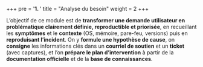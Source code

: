 +++
pre = '<b>1. </b>'
title = "Analyse du besoin"
weight = 2
+++
<!-- 1 - Technique exploratoire avec la personne utilisatrice
●	Description du problème, du message d’erreur, captures d’écran
●	Questions pertinentes sur l’environnement de l’utilisateur pour préciser la problématique (système d’exploitation, état de mémoire, paramètre de pare-feu, validation des versions des logiciels, etc.)
●	Formulation d’un courriel de soutien
2 - Reproduction du problème et identification de la cause
●	Consultation appropriée de la base de connaissances
●	Fouille de la documentation officielle du logiciel impliqué, de la section “troubleshooting” ou “dépannage/ résolution des problèmes”, FAQ, etc.
●	Développer une théorie de la cause probable ou transmission de l’information à la personne ou au service concerné
●	Techniques de résolution (c.-à-d.: élimination méthodique des sources d’erreurs possibles)
●	Détermination judicieuse du niveau de priorité -->

L’objectif de ce module est de **transformer une demande utilisateur en problématique clairement définie, reproductible et priorisée**, en recueillant les **symptômes** et le **contexte** (OS, mémoire, pare-feu, versions) puis en **reproduisant l’incident**. On y **formule une hypothèse de cause**, on **consigne** les informations clés dans un **courriel de soutien** et un **ticket** (avec captures), et l’on **prépare le plan d’intervention** à partir de la **documentation officielle** et de la **base de connaissances**.


<!-- ## Les différentes techniques de recherche de la cause du problème  
### Processus de dépannage (Troubleshooting)
* Notion d’organigramme de dépannage : un outil visuel utilisé pour guider une personne à travers les étapes nécessaires pour diagnostiquer et résoudre un problème technique, généralement lié à des machines, des systèmes informatiques ou des processus industriels. Il prend la forme d'un diagramme de flux (flowchart), où chaque étape du processus de dépannage est représentée par une case ou un symbole, avec des flèches indiquant la direction à suivre en fonction des réponses aux questions ou des résultats des tests effectués.
* Caractéristiques d'un organigramme de dépannage :
Début et fin clairs
Questions conditionnelles
Actions spécifiques
Décisions alternatives
Extensible (scalable)

{{< figure
    src="/420-510/images/troubleshooting.png"
    alt="troubleshooting"
    link="https://limblecmms.com/blog/what-is-troubleshooting/"
>}}

### Reproduction du problème :
- Demander les détails du problème et l’environnement exacte de l’utilisateur (OS, logiciels installés et leurs versions, spécification du matériel comme CPU, RAM.., conditions réseau…)

- Assurez-vous que votre environnement de test a la même version du système d'exploitation que l'ordinateur problématique. Installez les mêmes versions des logiciels, bibliothèques ou outils concernés. Reproduisez toutes les configurations système ou applicatives, telles que les variables d'environnement, les chemins de fichiers, ou les paramètres utilisateur.

- Exécutez soigneusement les étapes qui vous ont été partagées pour reproduire le problème. Soyez aussi précis que possible, en suivant la même séquence et en utilisant les mêmes entrées. Tenez un journal détaillé de ce qui se passe à chaque étape pour comparer avec le problème signalé.

- Considérez les Cas Limites : Testez avec des entrées extrêmes ou inhabituelles qui pourraient révéler le problème. Si le problème est lié au multithreading ou à la concurrence, testez avec différentes charges de travail ou nombres d'utilisateurs.

### Isolation du problème :
- Enlever la complexité et simplifier le problème : Essayez de retirer toutes les intégrations (comme les extensions de navigateur), les facteurs environnementaux, ou les personnalisations qui pourraient causer le problème. Essayez de revenir à un état de fonctionnement connu.
Par exemple :
Connectez-vous et déconnectez-vous
Effacez les cookies et le cache
Supprimez les extensions de navigateur
Essayez avec un autre navigateur
Essayez depuis une autre connexion Internet
Essayez sur un autre ordinateur

Si pas de solution, workaround (solution de contournement)
Exemples : - Écran bleu de la mort (BSOD) de Windows
          - Mise à jour d’un software échouée
                    
### Quand ne pas donner la solution :
Un agent de support technique devrait s'abstenir d'aider un utilisateur dans certaines situations pour garantir un support efficace et éthique. Voici des scénarios où il peut être approprié de ne pas fournir d'assistance :
1. Violations légales ou éthiques :
Accès non autorisé : Si un utilisateur demande de l'aide pour des activités impliquant un accès non autorisé aux systèmes ou aux données, comme le piratage ou le contournement des mesures de sécurité.
Activités illégales : Si l'utilisateur demande de l'aide pour des activités qui enfreignent les lois ou les réglementations, telles que le piratage ou la fraude.
2. Manque d'informations :
Détails insuffisants : Si un utilisateur fournit des informations inadéquates pour diagnostiquer le problème et refuse de fournir des détails supplémentaires ou un contexte.
3. Abus ou harcèlement :
Comportement hostile : Si l'utilisateur est abusif, menaçant ou harcelant envers l'agent de support, rendant l'assistance dangereuse ou improductive.
4. Mauvaise utilisation des ressources :
Demandes déraisonnables : Si l'utilisateur fait des demandes excessives ou déraisonnables qui dépassent le cadre des services de support standard ou sont impraticables.
5. Problèmes non pris en charge :
Appareils ou logiciels non pris en charge : Si le problème concerne un matériel ou un logiciel non pris en charge par la politique de support de l'entreprise, et qu'aucune alternative n'est disponible.
6. Violations de la politique de l'entreprise :
Conflits avec la politique : Si aider l'utilisateur entraînerait une violation des politiques ou des conditions de service de l'entreprise.

6. 	Problèmes de paiement non résolus :
Paiements en attente : Si l'utilisateur a des paiements en attente ou des problèmes de facturation non résolus qui doivent être réglés avant de pouvoir continuer le support.
7.	Risques de sécurité :
Menaces potentielles pour la sécurité : Si la demande de support présente un risque potentiel pour la sécurité, comme fournir un accès à distance à des systèmes sensibles sans autorisation appropriée.
Dans ces cas, il est crucial que les agents de support technique communiquent clairement les raisons pour lesquelles ils ne fournissent pas d'assistance et guident les utilisateurs vers les canaux ou ressources appropriés où leurs problèmes peuvent être traités correctement et légalement. -->

